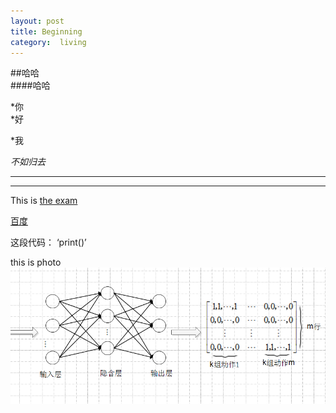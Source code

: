 ```yaml
---
layout: post
title: Beginning
category:  living
---
```


##哈哈   
####哈哈



*你  
*好

*我


*不如归去*  

****     
-----

This is [the exam](https://www.baidu.com/)


[id]:https://www.baidu.com/



[百度][]

[百度]:https://www.baidu.com/


这段代码： ‘print()’

this is photo
![hh](hh.jpg)